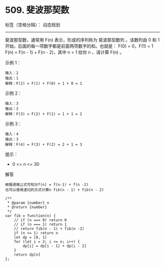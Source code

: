 ﻿# 509. 斐波那契数
标签（空格分隔）： 动态规划

---

斐波那契数，通常用 F(n) 表示，形成的序列称为 斐波那契数列 。该数列由 0 和 1 开始，后面的每一项数字都是前面两项数字的和。也就是：
F(0) = 0，F(1) = 1
F(n) = F(n - 1) + F(n - 2)，其中 n > 1
给你 n ，请计算 F(n) 。

示例 1：

    输入：2
    输出：1
    解释：F(2) = F(1) + F(0) = 1 + 0 = 1

示例 2：

    输入：3
    输出：2
    解释：F(3) = F(2) + F(1) = 1 + 1 = 2

示例 3：

    输入：4
    输出：3
    解释：F(4) = F(3) + F(2) = 2 + 1 = 3

提示：

 - 0 <= n <= 30
 
解答

    根据递推公式可知分f(n) = f(n-1) + f(n -2)
    也可以使用递归的方式计算n fib(n - 1) + fib(n - 2)

    /**
     * @param {number} n
     * @return {number}
     */
    var fib = function(n) {
        // if (n === 0) return 0
        // if (n === 1) return 1
        // return fib(n - 1) + fib(n -2)
        if (n <= 1) return n
        let dp = [0, 1]
        for (let i = 2; i <= n; i++) {
            dp[i] = dp[i - 1] + dp[i - 2]
        }
        return dp[n]
    };